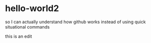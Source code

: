 # hello-world2
so I can actually understand how github works instead of using quick situational commands

this is an edit
